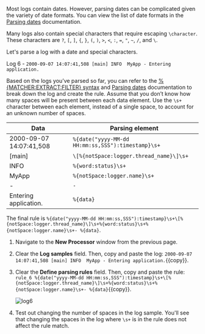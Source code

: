 Most logs contain dates. However, parsing dates can be complicated given the variety of date formats. You can view the list of date formats in the <a href="https://docs.datadoghq.com/logs/processing/parsing/?tab=matcher#parsing-dates" target="_blank">Parsing dates</a> documentation.

Many logs also contain special characters that require escaping `\character`. These characters are `?`, `[`, `]`, `{`, `}`, `(`, `)`, `>`, `<`, `:`, `=`, `"`, `~`, `/`, and `\`.

Let's parse a log with a date and special characters.

Log 6 - `2000-09-07 14:07:41,508 [main] INFO  MyApp - Entering application.`

Based on the logs you’ve parsed so far, you can refer to the <a href="https://docs.datadoghq.com/logs/processing/parsing/overview" target="_blank">%{MATCHER:EXTRACT:FILTER} syntax</a> and <a href="https://docs.datadoghq.com/logs/processing/parsing/?tab=matcher#parsing-dates" target="_blank">Parsing dates</a>  documentation to break down the log and create the rule. Assume that you don’t know how many spaces will be present between each data element. Use the `\s+` character between each element, instead of a single space, to account for an unknown number of spaces.

| Data | Parsing element |
|------|-----------------|
| 2000-09-07 14:07:41,508 | `%{date("yyyy-MM-dd HH:mm:ss,SSS"):timestamp}\s+` |
| [main] | `\[%{notSpace:logger.thread_name}\]\s+` |
| INFO | `%{word:status}\s+` |
| MyApp | `%{notSpace:logger.name}\s+` |
| - | `-` |
| Entering application. | `%{data}` |

The final rule is `%{date("yyyy-MM-dd HH:mm:ss,SSS"):timestamp}\s+\[%{notSpace:logger.thread_name}\]\s+%{word:status}\s+%{notSpace:logger.name}\s+- %{data}`.

1. Navigate to the **New Processor** window from the previous page.

2. Clear the **Log samples** field. Then, copy and paste the log: `2000-09-07 14:07:41,508 [main] INFO  MyApp - Entering application.`{{copy}}.

3. Clear the **Define parsing rules** field. Then, copy and paste the rule: `rule_6 %{date("yyyy-MM-dd HH:mm:ss,SSS"):timestamp}\s+\[%{notSpace:logger.thread_name}\]\s+%{word:status}\s+%{notSpace:logger.name}\s+- %{data}`{{copy}}.

    ![log6](logsparsing/assets/log6.png)

4. Test out changing the number of spaces in the log sample. You'll see that changing the spaces in the log where `\s+` is in the rule does not affect the rule match.


